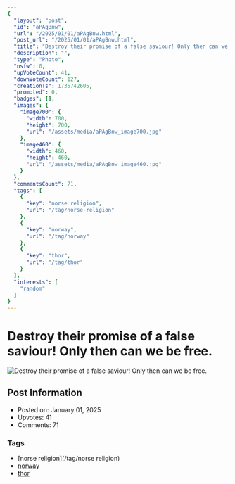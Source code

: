 ```yaml
---
{
  "layout": "post",
  "id": "aPAgBnw",
  "url": "/2025/01/01/aPAgBnw.html",
  "post_url": "/2025/01/01/aPAgBnw.html",
  "title": "Destroy their promise of a false saviour! Only then can we be free.",
  "description": "",
  "type": "Photo",
  "nsfw": 0,
  "upVoteCount": 41,
  "downVoteCount": 127,
  "creationTs": 1735742605,
  "promoted": 0,
  "badges": [],
  "images": {
    "image700": {
      "width": 700,
      "height": 700,
      "url": "/assets/media/aPAgBnw_image700.jpg"
    },
    "image460": {
      "width": 460,
      "height": 460,
      "url": "/assets/media/aPAgBnw_image460.jpg"
    }
  },
  "commentsCount": 71,
  "tags": [
    {
      "key": "norse religion",
      "url": "/tag/norse-religion"
    },
    {
      "key": "norway",
      "url": "/tag/norway"
    },
    {
      "key": "thor",
      "url": "/tag/thor"
    }
  ],
  "interests": [
    "random"
  ]
}
---
```


# Destroy their promise of a false saviour! Only then can we be free.

![Destroy their promise of a false saviour! Only then can we be free.](/assets/media/aPAgBnw_image700.jpg)

## Post Information

- Posted on: January 01, 2025
- Upvotes: 41
- Comments: 71

### Tags

- [norse religion](/tag/norse religion)
- [norway](/tag/norway)
- [thor](/tag/thor)
